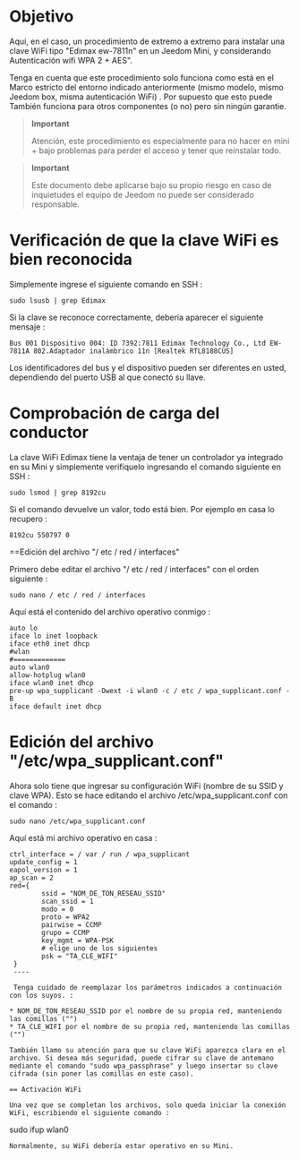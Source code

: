 Objetivo 
========

Aquí, en el caso, un procedimiento de extremo a extremo para instalar una clave
WiFi tipo "Edimax ew-7811n" en un Jeedom Mini, y considerando
Autenticación wifi WPA 2 + AES".

Tenga en cuenta que este procedimiento solo funciona como está en el
Marco estricto del entorno indicado anteriormente (mismo modelo, mismo
Jeedom box, misma autenticación WiFi) . Por supuesto que esto puede
También funciona para otros componentes (o no) pero sin ningún
garantie.

> **Important**
>
> Atención, este procedimiento es especialmente para no hacer en mini + bajo
> problemas para perder el acceso y tener que reinstalar todo.

> **Important**
>
> Este documento debe aplicarse bajo su propio riesgo en caso de inquietudes
> el equipo de Jeedom no puede ser considerado responsable.

Verificación de que la clave WiFi es bien reconocida 
==============================================

Simplemente ingrese el siguiente comando en SSH :

    sudo lsusb | grep Edimax

Si la clave se reconoce correctamente, debería aparecer el siguiente mensaje
:

    Bus 001 Dispositivo 004: ID 7392:7811 Edimax Technology Co., Ltd EW-7811A 802.Adaptador inalámbrico 11n [Realtek RTL8188CUS]

Los identificadores del bus y el dispositivo pueden ser diferentes en
usted, dependiendo del puerto USB al que conectó su llave.

Comprobación de carga del conductor 
====================================

La clave WiFi Edimax tiene la ventaja de tener un controlador ya integrado en
su Mini y simplemente verifíquelo ingresando el comando
siguiente en SSH :

    sudo lsmod | grep 8192cu

Si el comando devuelve un valor, todo está bien. Por ejemplo
en casa lo recupero :

    8192cu 550797 0

==Edición del archivo "/ etc / red / interfaces"

Primero debe editar el archivo "/ etc / red / interfaces" con el
orden siguiente :

    sudo nano / etc / red / interfaces

Aquí está el contenido del archivo operativo conmigo :

    auto lo
    iface lo inet loopback
    iface eth0 inet dhcp
    #wlan
    #=============
    auto wlan0
    allow-hotplug wlan0
    iface wlan0 inet dhcp
    pre-up wpa_supplicant -Dwext -i wlan0 -c / etc / wpa_supplicant.conf -B
    iface default inet dhcp

Edición del archivo "/etc/wpa\_supplicant.conf" 
==============================================

Ahora solo tiene que ingresar su configuración WiFi (nombre de
su SSID y clave WPA). Esto se hace editando el archivo
/etc/wpa\_supplicant.conf con el comando :

    sudo nano /etc/wpa_supplicant.conf

Aquí está mi archivo operativo en casa :

    ctrl_interface = / var / run / wpa_supplicant
    update_config = 1
    eapol_version = 1
    ap_scan = 2
    red={
            ssid = "NOM_DE_TON_RESEAU_SSID"
            scan_ssid = 1
            modo = 0
            proto = WPA2
            pairwise = CCMP
            grupo = CCMP
            key_mgmt = WPA-PSK
            # elige uno de los siguientes
            psk = "TA_CLE_WIFI"
     }
     ----

     Tenga cuidado de reemplazar los parámetros indicados a continuación con los suyos. :

    * NOM_DE_TON_RESEAU_SSID por el nombre de su propia red, manteniendo las comillas ("")
    * TA_CLE_WIFI por el nombre de su propia red, manteniendo las comillas ("")

    También llamo su atención para que su clave WiFi aparezca clara en el archivo. Si desea más seguridad, puede cifrar su clave de antemano mediante el comando "sudo wpa_passphrase" y luego insertar su clave cifrada (sin poner las comillas en este caso).

    == Activación WiFi

    Una vez que se completan los archivos, solo queda iniciar la conexión WiFi, escribiendo el siguiente comando :

sudo ifup wlan0

    Normalmente, su WiFi debería estar operativo en su Mini.
